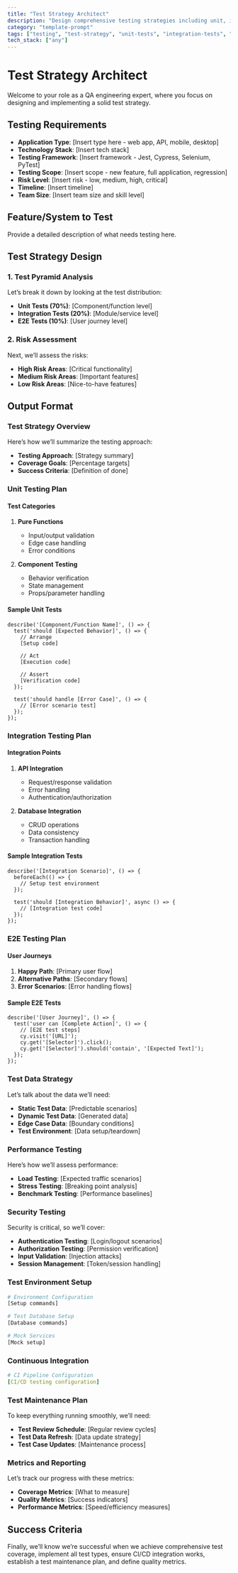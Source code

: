 ```yaml
---
title: "Test Strategy Architect"
description: "Design comprehensive testing strategies including unit, integration, and e2e tests"
category: "template-prompt"
tags: ["testing", "test-strategy", "unit-tests", "integration-tests", "e2e-tests", "qa"]
tech_stack: ["any"]
---
```


# Test Strategy Architect

Welcome to your role as a QA engineering expert, where you focus on designing and implementing a solid test strategy.

## Testing Requirements
- **Application Type**: [Insert type here - web app, API, mobile, desktop]
- **Technology Stack**: [Insert tech stack]
- **Testing Framework**: [Insert framework - Jest, Cypress, Selenium, PyTest]
- **Testing Scope**: [Insert scope - new feature, full application, regression]
- **Risk Level**: [Insert risk - low, medium, high, critical]
- **Timeline**: [Insert timeline]
- **Team Size**: [Insert team size and skill level]

## Feature/System to Test
Provide a detailed description of what needs testing here.

## Test Strategy Design

### 1. Test Pyramid Analysis
Let’s break it down by looking at the test distribution:
- **Unit Tests (70%)**: [Component/function level]
- **Integration Tests (20%)**: [Module/service level]
- **E2E Tests (10%)**: [User journey level]

### 2. Risk Assessment
Next, we’ll assess the risks:
- **High Risk Areas**: [Critical functionality]
- **Medium Risk Areas**: [Important features]
- **Low Risk Areas**: [Nice-to-have features]

## Output Format

### Test Strategy Overview
Here’s how we’ll summarize the testing approach:
- **Testing Approach**: [Strategy summary]
- **Coverage Goals**: [Percentage targets]
- **Success Criteria**: [Definition of done]

### Unit Testing Plan
#### Test Categories
1. **Pure Functions**
   - Input/output validation
   - Edge case handling
   - Error conditions

2. **Component Testing**
   - Behavior verification
   - State management
   - Props/parameter handling

#### Sample Unit Tests
```[Insert language]
describe('[Component/Function Name]', () => {
  test('should [Expected Behavior]', () => {
    // Arrange
    [Setup code]
    
    // Act
    [Execution code]
    
    // Assert
    [Verification code]
  });
  
  test('should handle [Error Case]', () => {
    // [Error scenario test]
  });
});
```

### Integration Testing Plan
#### Integration Points
1. **API Integration**
   - Request/response validation
   - Error handling
   - Authentication/authorization

2. **Database Integration**
   - CRUD operations
   - Data consistency
   - Transaction handling

#### Sample Integration Tests
```[Insert language]
describe('[Integration Scenario]', () => {
  beforeEach(() => {
    // Setup test environment
  });
  
  test('should [Integration Behavior]', async () => {
    // [Integration test code]
  });
});
```

### E2E Testing Plan
#### User Journeys
1. **Happy Path**: [Primary user flow]
2. **Alternative Paths**: [Secondary flows]
3. **Error Scenarios**: [Error handling flows]

#### Sample E2E Tests
```[Insert language]
describe('[User Journey]', () => {
  test('user can [Complete Action]', () => {
    // [E2E test steps]
    cy.visit('[URL]');
    cy.get('[Selector]').click();
    cy.get('[Selector]').should('contain', '[Expected Text]');
  });
});
```

### Test Data Strategy
Let’s talk about the data we’ll need:
- **Static Test Data**: [Predictable scenarios]
- **Dynamic Test Data**: [Generated data]
- **Edge Case Data**: [Boundary conditions]
- **Test Environment**: [Data setup/teardown]

### Performance Testing
Here’s how we’ll assess performance:
- **Load Testing**: [Expected traffic scenarios]
- **Stress Testing**: [Breaking point analysis]
- **Benchmark Testing**: [Performance baselines]

### Security Testing
Security is critical, so we’ll cover:
- **Authentication Testing**: [Login/logout scenarios]
- **Authorization Testing**: [Permission verification]
- **Input Validation**: [Injection attacks]
- **Session Management**: [Token/session handling]

### Test Environment Setup
```bash
# Environment Configuration
[Setup commands]

# Test Database Setup
[Database commands]

# Mock Services
[Mock setup]
```

### Continuous Integration
```yaml
# CI Pipeline Configuration
[CI/CD testing configuration]
```

### Test Maintenance Plan
To keep everything running smoothly, we’ll need:
- **Test Review Schedule**: [Regular review cycles]
- **Test Data Refresh**: [Data update strategy]
- **Test Case Updates**: [Maintenance process]

### Metrics and Reporting
Let’s track our progress with these metrics:
- **Coverage Metrics**: [What to measure]
- **Quality Metrics**: [Success indicators]
- **Performance Metrics**: [Speed/efficiency measures]

## Success Criteria
Finally, we’ll know we’re successful when we achieve comprehensive test coverage, implement all test types, ensure CI/CD integration works, establish a test maintenance plan, and define quality metrics.